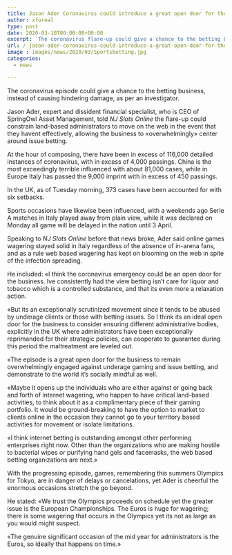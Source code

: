 ```yaml
---
title: Jason Ader Coronavirus could introduce a great open door for the business
author: xforeal 
type: post
date: 2020-03-10T00:00:00+00:00
excerpt: 'The coronavirus flare-up could give a chance to the betting business, instead of causing unfavorable mischief, as indicated by an analyst '
url: / jason-ader-coronavirus-could-introduce-a-great-open-door-for-the-business/
image : images/news/2020/03/Sportsbetting.jpg
categories:
  - news

---
```

The coronavirus episode could give a chance to the betting business, instead of causing hindering damage, as per an investigator. 

Jason Ader, expert and dissident financial specialist, who is CEO of SpringOwl Asset Management, told _NJ Slots Online_ the flare-up could constrain land-based administrators to move on the web in the event that they havent effectively, allowing the business to &#171;overwhelmingly&#187; center around issue betting. 

At the hour of composing, there have been in excess of 116,000 detailed instances of coronavirus, with in excess of 4,000 passings. China is the most exceedingly terrible influenced with about 81,000 cases, while in Europe Italy has passed the 9,000 imprint with in excess of 450 passings. 

In the UK, as of Tuesday morning, 373 cases have been accounted for with six setbacks. 

Sports occasions have likewise been influenced, with a weekends ago Serie A matches in Italy played away from plain view, while it was declared on Monday all game will be delayed in the nation until 3 April. 

Speaking to _NJ Slots Online_ before that news broke, Ader said online games wagering stayed solid in Italy regardless of the absence of in-arena fans, and as a rule web based wagering has kept on blooming on the web in spite of the infection spreading. 

He included: &#171;I think the coronavirus emergency could be an open door for the business. Ive consistently had the view betting isn&#8217;t care for liquor and tobacco which is a controlled substance, and that its even more a relaxation action. 

&#171;But its an exceptionally scrutinized movement since it tends to be abused by underage clients or those with betting issues. So I think its an ideal open door for the business to consider ensuring different administrative bodies, explicitly in the UK where administrators have been exceptionally reprimanded for their strategic policies, can cooperate to guarantee during this period the maltreatment are leveled out. 

&#171;The episode is a great open door for the business to remain overwhelmingly engaged against underage gaming and issue betting, and demonstrate to the world it&#8217;s socially mindful as well. 

&#171;Maybe it opens up the individuals who are either against or going back and forth of internet wagering, who happen to have critical land-based activities, to think about it as a complimentary piece of their gaming portfolio. It would be ground-breaking to have the option to market to clients online in the occasion they cannot go to your territory based activities for movement or isolate limitations. 

&#171;I think internet betting is outstanding amongst other performing enterprises right now. Other than the organizations who are making hostile to bacterial wipes or purifying hand gels and facemasks, the web based betting organizations are next.&#187; 

With the progressing episode, games, remembering this summers Olympics for Tokyo, are in danger of delays or cancelations, yet Ader is cheerful the enormous occasions stretch the go beyond. 

He stated: &#171;We trust the Olympics proceeds on schedule yet the greater issue is the European Championships. The Euros is huge for wagering; there is some wagering that occurs in the Olympics yet its not as large as you would might suspect. 

&#171;The genuine significant occasion of the mid year for administrators is the Euros, so ideally that happens on time.&#187;